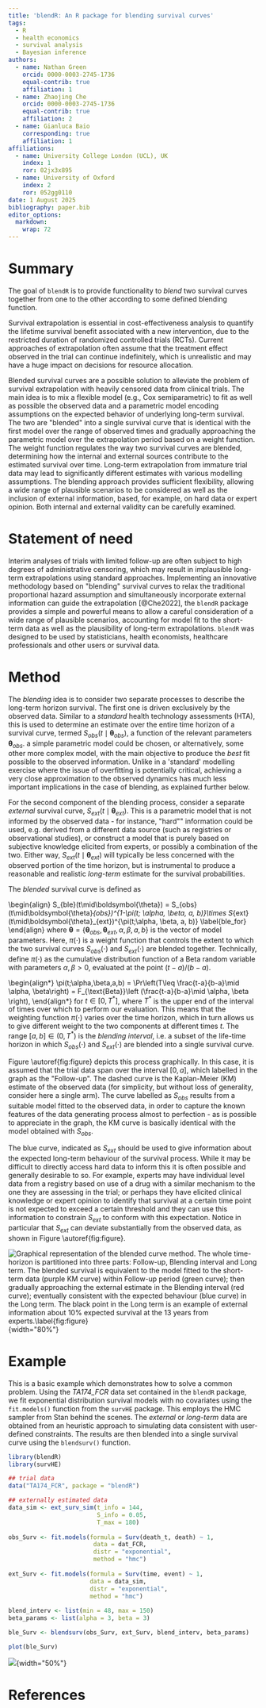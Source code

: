 ```yaml
---
title: 'blendR: An R package for blending survival curves'
tags:
  - R
  - health economics
  - survival analysis
  - Bayesian inference
authors:
  - name: Nathan Green
    orcid: 0000-0003-2745-1736
    equal-contrib: true
    affiliation: 1
  - name: Zhaojing Che
    orcid: 0000-0003-2745-1736
    equal-contrib: true
    affiliation: 2
  - name: Gianluca Baio
    corresponding: true
    affiliation: 1
affiliations:
  - name: University College London (UCL), UK
    index: 1
    ror: 02jx3x895
  - name: University of Oxford
    index: 2
    ror: 052gg0110
date: 1 August 2025
bibliography: paper.bib
editor_options: 
  markdown: 
    wrap: 72
---
```


# Summary

The goal of `blendR` is to provide functionality to *blend* two survival
curves together from one to the other according to some defined blending
function.

Survival extrapolation is essential in cost-effectiveness analysis to
quantify the lifetime survival benefit associated with a new
intervention, due to the restricted duration of randomized controlled
trials (RCTs). Current approaches of extrapolation often assume that the
treatment effect observed in the trial can continue indefinitely, which
is unrealistic and may have a huge impact on decisions for resource
allocation.

Blended survival curves are a possible solution to alleviate the problem
of survival extrapolation with heavily censored data from clinical
trials. The main idea is to mix a flexible model (e.g., Cox
semiparametric) to fit as well as possible the observed data and a
parametric model encoding assumptions on the expected behavior of
underlying long-term survival. The two are "blended" into a single
survival curve that is identical with the first model over the range of
observed times and gradually approaching the parametric model over the
extrapolation period based on a weight function. The weight function
regulates the way two survival curves are blended, determining how the
internal and external sources contribute to the estimated survival over
time. Long-term extrapolation from immature trial data may lead to
significantly different estimates with various modelling assumptions.
The blending approach provides sufficient flexibility, allowing a wide
range of plausible scenarios to be considered as well as the inclusion
of external information, based, for example, on hard data or expert
opinion. Both internal and external validity can be carefully examined.

# Statement of need

Interim analyses of trials with limited follow-up are often subject to
high degrees of administrative censoring, which may result in
implausible long-term extrapolations using standard approaches.
Implementing an innovative methodology based on "blending" survival
curves to relax the traditional proportional hazard assumption and
simultaneously incorporate external information can guide the
extrapolation [@Che2022], the `blendR` package provides a simple and
powerful means to allow a careful consideration of a wide range of
plausible scenarios, accounting for model fit to the short-term data as
well as the plausibility of long-term extrapolations. `blendR` was
designed to be used by statisticians, health economists, healthcare
professionals and other users or survival data.

# Method

The *blending* idea is to consider two separate processes to describe
the long-term horizon survival. The first one is driven exclusively by
the observed data. Similar to a *standard* health technology assessments (HTA),
this is used to
determine an estimate over the entire time horizon of a survival curve,
termed $S_{obs}(t \mid \boldsymbol{\theta}_{obs})$, a function of the
relevant parameters $\boldsymbol{\theta}_{obs}$. a simple parametric
model could be chosen, or alternatively, some other more complex model,
with the main objective to produce the *best* fit possible to the
observed information. Unlike in a 'standard' modelling exercise where
the issue of overfitting is potentially critical, achieving a very close
approximation to the observed dynamics has much less important
implications in the case of blending, as explained further below.

For the second component of the blending process, consider a separate
*external* survival curve, ${S_{ext}(t\mid\boldsymbol{\theta}_{ext})}$.
This is a parametric model that is not informed by the observed data -
for instance, "hard"" information could be used, e.g. derived from a
different data source (such as registries or observational studies), or
construct a model that is purely based on subjective knowledge elicited
from experts, or possibly a combination of the two. Either way,
$S_{ext}(t\mid\boldsymbol{\theta}_{ext})$ will typically be less
concerned with the observed portion of the time horizon, but is
instrumental to produce a reasonable and realistic *long-term* estimate
for the survival probabilities.

The *blended* survival curve is defined as

\begin{align}
    S_{ble}(t\mid\boldsymbol{\theta}) =
    S_{obs}(t\mid\boldsymbol{\theta}_{obs})^{1-\pi(t; \alpha, \beta, a, b)}\times S_{ext}(t\mid\boldsymbol{\theta}_{ext})^{\pi(t;\alpha, \beta, a, b)}
\label{ble_for}
\end{align} where
$\boldsymbol{\theta} = \{\boldsymbol{\theta}_{obs}, \boldsymbol{\theta}_{ext}, \alpha, \beta, a, b\}$
is the vector of model parameters. Here, $\pi(\cdot)$ is a weight
function that controls the extent to which the two survival curves
$S_{obs}(\cdot)$ and $S_{ext}(\cdot)$ are blended together. Technically,
define $\pi(\cdot)$ as the cumulative distribution function of a Beta
random variable with parameters $\alpha,\beta > 0$, evaluated at the
point $(t-a)/(b-a)$.

\begin{align*}
    \pi(t;\alpha,\beta,a,b) = \Pr\left(T\leq \frac{t-a}{b-a}\mid \alpha,  \beta\right) =
    F_{\text{Beta}}\left (\frac{t-a}{b-a}\mid \alpha, \beta \right),
\end{align*} for $t \in [0,T^*]$, where $T^*$ is the upper end of the
interval of times over which to perform our evaluation. This means that
the weighting function $\pi(\cdot)$ varies over the time horizon, which
in turn allows us to give different weight to the two components at
different times $t$. The range $[a, b]\in (0,T^*)$ is the *blending
interval*, i.e. a subset of the life-time horizon in which
$S_{obs}(\cdot)$ and $S_{ext}(\cdot)$ are blended into a single survival
curve.

Figure \autoref{fig:figure} depicts this process graphically. In this
case, it is assumed that the trial data span over the interval $[0,a]$,
which labelled in the graph as the "Follow-up". The dashed curve is the
Kaplan-Meier (KM) estimate of the observed data (for simplicity, but
without loss of generality, consider here a single arm). The curve
labelled as $S_{obs}$ results from a suitable model fitted to the
observed data, in order to capture the known features of the data
generating process almost to perfection - as is possible to appreciate
in the graph, the KM curve is basically identical with the model
obtained with $S_{obs}$.

The blue curve, indicated as $S_{ext}$ should be used to give
information about the expected long-term behaviour of the survival
process. While it may be difficult to directly access hard data to
inform this it is often
possible and generally desirable to so. For example, experts may have
individual level data from a registry based on use of a drug with a
similar mechanism to the one they are assessing in the trial; or perhaps
they have elicited clinical knowledge or expert opinion to identify that
survival at a certain time point is not expected to exceed a certain
threshold and they can use this information to constrain $S_{ext}$ to
conform with this expectation. Notice in particular that $S_{ext}$ can
deviate substantially from the observed data, as shown in Figure
\autoref{fig:figure}.

![Graphical representation of the blended curve method. The whole
time-horizon is partitioned into three parts: Follow-up, Blending
interval and Long term. The blended survival is equivalent to the model
fitted to the short-term data (purple KM curve) within Follow-up period
(green curve); then gradually approaching the external estimate in the
Blending interval (red curve); eventually consistent with the expected
behaviour (blue curve) in the Long term. The black point in the Long
term is an example of external information about 10% expected survival
at the 13 years from experts.\label{fig:figure}](figure.jpeg){width="80%"}

# Example

This is a basic example which demonstrates how to solve a common problem.
Using the *TA174_FCR* data set contained in the `blendR` package, we fit
exponential distribution survival models with no covariates using the
`fit.models()` function from the `survHE` package. This employs the HMC
sampler from Stan behind the scenes. The *external* or *long-term* data
are obtained from an heuristic approach to simulating data consistent
with user-defined constraints. The results are then blended into a
single survival curve using the `blendsurv()` function.

```r
library(blendR)
library(survHE)

## trial data
data("TA174_FCR", package = "blendR")

## externally estimated data
data_sim <- ext_surv_sim(t_info = 144,
                         S_info = 0.05,
                         T_max = 180)
                         
obs_Surv <- fit.models(formula = Surv(death_t, death) ~ 1,
                        data = dat_FCR,
                        distr = "exponential",
                        method = "hmc")
                        
ext_Surv <- fit.models(formula = Surv(time, event) ~ 1,
                       data = data_sim,
                       distr = "exponential",
                       method = "hmc")
                       
blend_interv <- list(min = 48, max = 150)
beta_params <- list(alpha = 3, beta = 3)

ble_Surv <- blendsurv(obs_Surv, ext_Surv, blend_interv, beta_params)

plot(ble_Surv)
```

![](plotblend.png){width="50%"}

# References
